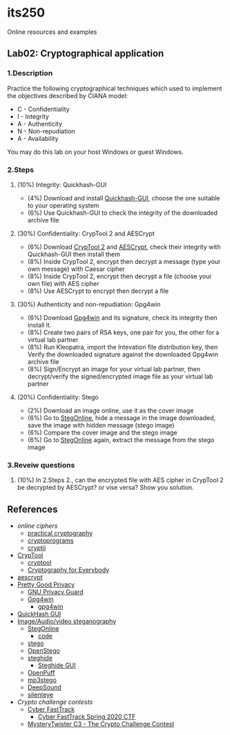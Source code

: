 # its250
Online resources and examples

## Lab02: Cryptographical application

### 1.Description
Practice the following cryptographical techniques which used to implement the objectives described by CIANA model:
* C - Confidentiality
* I - Integrity
* A - Authenticity
* N - Non-repudiation
* A - Availability

You may do this lab on your host Windows or guest Windows.

### 2.Steps
1. (10%) Integrity: Quickhash-GUI
   * (4%) Download and install [Quickhash-GUI](https://www.quickhash-gui.org/), choose the one suitable to your operating system
   * (6%) Use Quickhash-GUI to check the integrity of the downloaded archive file

2. (30%) Confidentiality: CrypTool 2 and AESCrypt
   * (6%) Download [CrypTool 2](https://www.cryptool.org/) and [AESCrypt](https://www.aescrypt.com/),  check their integrity with Quickhash-GUI then install them
   * (8%) Inside CrypTool 2, encrypt then decrypt a message (type your own message) with Caesar cipher
   * (8%) Inside CrypTool 2, encrypt then decrypt a file (choose your own file) with AES cipher
   * (8%) Use AESCrypt to encrypt then decrypt a file

3. (30%) Authenticity and non-repudiation: Gpg4win
   * (6%) Download [Gpg4win](https://gpg4win.org/) and its signature, check its integrity then install it.
   * (8%) Create two pairs of RSA keys, one pair for you, the other for a virtual lab partner
   * (8%) Run Kleopatra, import the Intevation file distribution key, then Verify the downloaded signature against the downloaded Gpg4win archive file
   * (8%) Sign/Encrypt an image for your virtual lab partner, then decrypt/verify the signed/encrypted image file as your virtual lab partner

4. (20%) Confidentiality: Stego
   * (2%) Download an image online, use it as the cover image
   * (6%) Go to [StegOnline](https://stegonline.georgeom.net/upload), hide a message in the image downloaded, save the image with hidden message (stego image)
   * (6%) Compare the cover image and the stego image
   * (6%) Go to [StegOnline](https://stegonline.georgeom.net/upload) again, extract the message from the stego image

### 3.Reveiw questions
1. (10%) In 2.Steps 2.,  can the encrypted file with AES cipher in CrypTool 2 be decrypted by AESCrypt? or vise versa? Show you solution.

## References
* _online ciphers_
  * [practical cryptography](http://practicalcryptography.com/)
  * [cryptoprograms](http://www.cryptoprograms.com/)
  * [cryptii](https://cryptii.com/)
* [CrypTool](https://en.wikipedia.org/wiki/CrypTool)
  * [cryptool](https://www.cryptool.org/)
  * [Cryptography for Everybody](https://www.youtube.com/c/CrypTool2/playlists)
* [aescrypt](https://www.aescrypt.com/)
* [Pretty Good Privacy](https://en.wikipedia.org/wiki/Pretty_Good_Privacy)
  * [GNU Privacy Guard](https://en.wikipedia.org/wiki/GNU_Privacy_Guard)
  * [Gpg4win](https://en.wikipedia.org/wiki/Gpg4win)
    * [gpg4win](https://gpg4win.org/)
* [QuickHash GUI](https://www.quickhash-gui.org/)
* [Image/Audio/video steganography](https://www.darknessgate.com/category/anti-forensics-techniques/digital-steganography/audiovideo-steganography/)
  * [StegOnline](https://stegonline.georgeom.net/upload)
    * [code](https://github.com/Ge0rg3/StegOnline)
  * [stego](https://github.com/jtjunior09/stego)
  * [OpenStego](https://www.openstego.com/)
  * [steghide](http://steghide.sourceforge.net/)
    * [Steghide GUI](http://stegui.sourceforge.net/)
  * [OpenPuff](https://embeddedsw.net/OpenPuff_Steganography_Home.html)
  * [mp3stego](https://www.petitcolas.net/steganography/mp3stego/)
  * [DeepSound](http://jpinsoft.net/DeepSound)
  * [silenteye](https://achorein.github.io/silenteye/)
* _Crypto challenge contests_
  * [Cyber FastTrack](https://cyber-fasttrack.org/)
    * [Cyber FastTrack Spring 2020 CTF](https://www.thelaughingman.org/home/2020/3/27/cyber-fasttrack-spring-2020-ctf)
  * [MysteryTwister C3 - The Crypto Challenge Contest](https://www.mysterytwisterc3.org/en/)